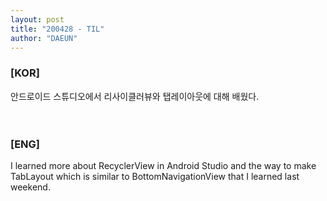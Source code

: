 ```yaml
---
layout: post
title: "200428 - TIL"
author: "DAEUN"
---
```


### [KOR]
안드로이드 스튜디오에서 리사이클러뷰와 탭레이아웃에 대해 배웠다.
<br><br><br>
### [ENG]
I learned more about RecyclerView in Android Studio and the way to make TabLayout which is similar to BottomNavigationView that I learned last weekend.